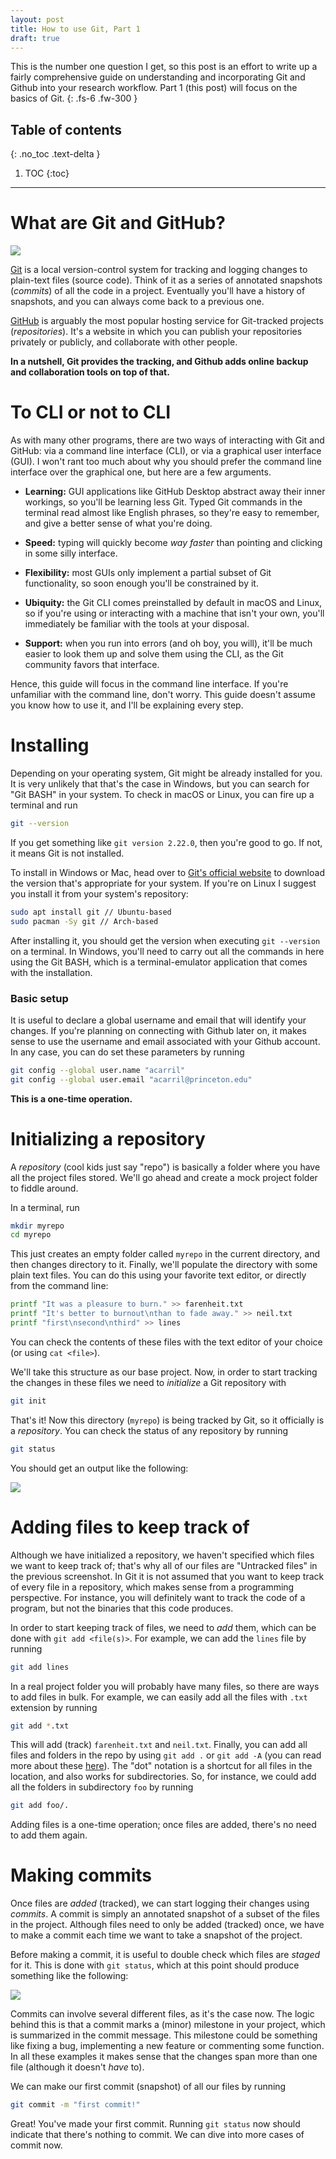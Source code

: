 ```yaml
---
layout: post
title: How to use Git, Part 1
draft: true
---
```


This is the number one question I get, so this post is an effort to write up a fairly comprehensive guide on understanding and incorporating Git and Github into your research workflow.
Part 1 (this post) will focus on the basics of Git.
{: .fs-6 .fw-300 }

## Table of contents
{: .no_toc .text-delta }

1. TOC
{:toc}

---

# What are Git and GitHub?

<img src="https://imgs.xkcd.com/comics/git.png" class="wrapped-float">

[Git](https://git-scm.com/) is a local version-control system for tracking and logging changes to plain-text files (source code).
Think of it as a series of annotated snapshots (*commits*) of all the code in a project.
Eventually you'll have a history of snapshots, and you can always come back to a previous one.

[GitHub](https://github.com/) is arguably the most popular hosting service for Git-tracked projects (*repositories*).
It's a website in which you can publish your repositories privately or publicly, and collaborate with other people.

**In a nutshell, Git provides the tracking, and Github adds online backup and collaboration tools on top of that.**


# To CLI or not to CLI

As with many other programs, there are two ways of interacting with Git and GitHub: via a command line interface (CLI), or via a graphical user interface (GUI).
I won't rant too much about why you should prefer the command line interface over the graphical one, but here are a few arguments.

- **Learning:** GUI applications like GitHub Desktop abstract away their inner workings, so you'll be learning less Git.
Typed Git commands in the terminal read almost like English phrases, so they're easy to remember, and give a better sense of what you're doing.

- **Speed:** typing will quickly become _way faster_ than pointing and clicking in some silly interface.

- **Flexibility:** most GUIs only implement a partial subset of Git functionality, so soon enough you'll be constrained by it.

- **Ubiquity:** the Git CLI comes preinstalled by default in macOS and Linux, so if you're using or interacting with a machine that isn't your own, you'll immediately be familiar with the tools at your disposal.

- **Support:** when you run into errors (and oh boy, you will), it'll be much easier to look them up and solve them using the CLI, as the Git community favors that interface.

Hence, this guide will focus in the command line interface.
If you're unfamiliar with the command line, don't worry.
This guide doesn't assume you know how to use it, and I'll be explaining every step.

# Installing

Depending on your operating system, Git might be already installed for you.
It is very unlikely that that's the case in Windows, but you can search for "Git BASH" in your system.
To check in macOS or Linux, you can fire up a terminal and run
```bash
git --version
```
If you get something like `git version 2.22.0`, then you're good to go.
If not, it means Git is not installed.

To install in Windows or Mac, head over to [Git's official website](https://git-scm.com/download/) to download the version that's appropriate for your system.
If you're on Linux I suggest you install it from your system's repository:
```bash
sudo apt install git // Ubuntu-based
sudo pacman -Sy git // Arch-based
```

After installing it, you should get the version when executing `git --version` on a terminal.
In Windows, you'll need to carry out all the commands in here using the Git BASH, which is a terminal-emulator application that comes with the installation.


### Basic setup

It is useful to declare a global username and email that will identify your changes.
If you're planning on connecting with Github later on, it makes sense to use the username and email associated with your Github account.
In any case, you can do set these parameters by running
```bash
git config --global user.name "acarril"
git config --global user.email "acarril@princeton.edu"
```
**This is a one-time operation.**

# Initializing a repository

A *repository* (cool kids just say "repo") is basically a folder where you have all the project files stored.
We'll go ahead and create a mock project folder to fiddle around.
<!-- We're going to be doing everything on the terminal.
In Windows, we'll use the Git BASH terminal emulator.
In Mac, you can just search for "Terminal" to fire up the default one.
Upon launching a terminal, it is useful to check where in the system are we.
This location usually is the user's "home" directory, which is  -->
In a terminal, run
```bash
mkdir myrepo
cd myrepo
```
This just creates an empty folder called `myrepo` in the current directory, and then changes directory to it.
Finally, we'll populate the directory with some plain text files.
You can do this using your favorite text editor, or directly from the command line:
```bash
printf "It was a pleasure to burn." >> farenheit.txt
printf "It's better to burnout\nthan to fade away." >> neil.txt
printf "first\nsecond\nthird" >> lines
```
You can check the contents of these files with the text editor of your choice (or using `cat <file>`).

We'll take this structure as our base project.
Now, in order to start tracking the changes in these files we need to *initialize* a Git repository with
```bash
git init
```

That's it! Now this directory (`myrepo`) is being tracked by Git, so it officially is a *repository*.
You can check the status of any repository by running
```bash
git status
```
You should get an output like the following:

![](/assets/screenshots/git-status.png)

# Adding files to keep track of

Although we have initialized a repository, we haven't specified which files we want to keep track of; that's why all of our files are "Untracked files" in the previous screenshot.
In Git it is not assumed that you want to keep track of every file in a repository, which makes sense from a programming perspective.
For instance, you will definitely want to track the code of a program, but not the binaries that this code produces.

In order to start keeping track of files, we need to *add* them, which can be done with `git add <file(s)>`.
For example, we can add the `lines` file by running
```bash
git add lines
```

In a real project folder you will probably have many files, so there are ways to add files in bulk.
For example, we can easily add all the files with `.txt` extension by running
```bash
git add *.txt
```
This will add (track) `farenheit.txt` and `neil.txt`.
Finally, you can add all files and folders in the repo by using `git add .` or `git add -A` (you can read more about these [here](https://stackoverflow.com/questions/572549/difference-between-git-add-a-and-git-add)).
The "dot" notation is a shortcut for all files in the location, and also works for subdirectories.
So, for instance, we could add all the folders in subdirectory `foo` by running
```bash
git add foo/.
```

Adding files is a one-time operation; once files are added, there's no need to add them again.

# Making commits

Once files are *added* (tracked), we can start logging their changes using *commits*.
A commit is simply an annotated snapshot of a subset of the files in the project.
Although files need to only be added (tracked) once, we have to make a commit each time we want to take a snapshot of the project.

Before making a commit, it is useful to double check which files are *staged* for it.
This is done with `git status`, which at this point should produce something like the following:

![](/assets/screenshots/git-status-first-commit.png)

Commits can involve several different files, as it's the case now.
The logic behind this is that a commit marks a (minor) milestone in your project, which is summarized in the commit message.
This milestone could be something like fixing a bug, implementing a new feature or commenting some function.
In all these examples it makes sense that the changes span more than one file (although it doesn't *have* to).

We can make our first commit (snapshot) of all our files by running
```bash
git commit -m "first commit!"
```

Great! You've made your first commit.
Running `git status` now should indicate that there's nothing to commit.
We can dive into more cases of commit now.

<!-- ## Adding and committing all files with changes




# Untracking and ignoring files -->
